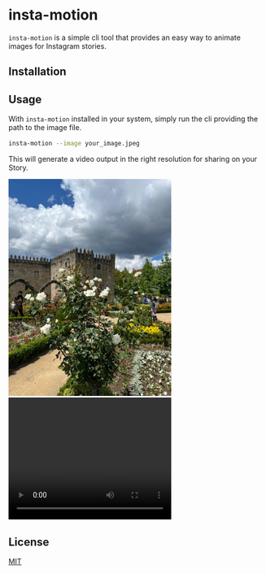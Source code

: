 # insta-motion

`insta-motion` is a simple cli tool that provides an easy way to animate
 images for Instagram stories.

## Installation

## Usage

With `insta-motion` installed in your system, simply run the cli providing the
 path to the image file.

```bash
insta-motion --image your_image.jpeg
```

This will generate a video output in the right resolution for sharing on your Story.

<img src="./demo/example.jpeg" alt="Example" width="320">
<video width="320" height="240" controls>
  <source src="video.mov" type="video/mp4">
</video>

## License

[MIT](./LICENSE)
